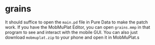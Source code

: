 # grains


It should suffice to open the `main.pd` file in Pure Data to make the patch work. If you have the MobMuPlat Editor, you can open `grains.mmp` in that program to see and interact with the mobile GUI. You can also just download `mobmuplat.zip` to your phone and open it in MobMuPlat.s